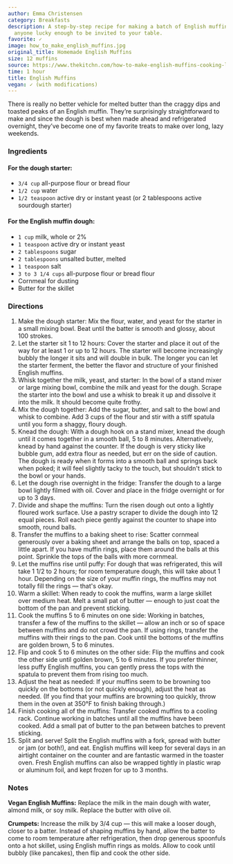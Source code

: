 ```yaml
---
author: Emma Christensen
category: Breakfasts
description: A step-by-step recipe for making a batch of English muffins for you and
  anyone lucky enough to be invited to your table.
favorite: ✓
image: how_to_make_english_muffins.jpg
original_title: Homemade English Muffins
size: 12 muffins
source: https://www.thekitchn.com/how-to-make-english-muffins-cooking-lessons-from-the-kitchen-106360
time: 1 hour
title: English Muffins
vegan: ✓ (with modifications)
---
```

There is really no better vehicle for melted butter than the craggy dips and toasted peaks of an English muffin. They’re surprisingly straightforward to make and since the dough is best when made ahead and refrigerated overnight, they’ve become one of my favorite treats to make over long, lazy weekends. 

### Ingredients

#### For the dough starter:

* `3/4 cup` all-purpose flour or bread flour
* `1/2 cup` water
* `1/2 teaspoon` active dry or instant yeast (or 2 tablespoons active sourdough starter)

#### For the English muffin dough:

* `1 cup` milk, whole or 2%
* `1 teaspoon` active dry or instant yeast
* `2 tablespoons` sugar
* `2 tablespoons` unsalted butter, melted
* `1 teaspoon` salt
* `3 to 3 1/4 cups` all-purpose flour or bread flour
* Cornmeal for dusting
* Butter for the skillet

### Directions

1. Make the dough starter: Mix the flour, water, and yeast for the starter in a small mixing bowl. Beat until the batter is smooth and glossy, about 100 strokes.
2. Let the starter sit 1 to 12 hours: Cover the starter and place it out of the way for at least 1 or up to 12 hours. The starter will become increasingly bubbly the longer it sits and will double in bulk. The longer you can let the starter ferment, the better the flavor and structure of your finished English muffins.
3. Whisk together the milk, yeast, and starter: In the bowl of a stand mixer or large mixing bowl, combine the milk and yeast for the dough. Scrape the starter into the bowl and use a whisk to break it up and dissolve it into the milk. It should become quite frothy.
4. Mix the dough together: Add the sugar, butter, and salt to the bowl and whisk to combine. Add 3 cups of the flour and stir with a stiff spatula until you form a shaggy, floury dough.
5. Knead the dough: With a dough hook on a stand mixer, knead the dough until it comes together in a smooth ball, 5 to 8 minutes. Alternatively, knead by hand against the counter. If the dough is very sticky like bubble gum, add extra flour as needed, but err on the side of caution. The dough is ready when it forms into a smooth ball and springs back when poked; it will feel slightly tacky to the touch, but shouldn't stick to the bowl or your hands.
6. Let the dough rise overnight in the fridge: Transfer the dough to a large bowl lightly filmed with oil. Cover and place in the fridge overnight or for up to 3 days.
7. Divide and shape the muffins: Turn the risen dough out onto a lightly floured work surface. Use a pastry scraper to divide the dough into 12 equal pieces. Roll each piece gently against the counter to shape into smooth, round balls.
8. Transfer the muffins to a baking sheet to rise: Scatter cornmeal generously over a baking sheet and arrange the balls on top, spaced a little apart. If you have muffin rings, place them around the balls at this point. Sprinkle the tops of the balls with more cornmeal.
9. Let the muffins rise until puffy: For dough that was refrigerated, this will take 1 1/2 to 2 hours; for room temperature dough, this will take about 1 hour. Depending on the size of your muffin rings, the muffins may not totally fill the rings — that's okay.
10. Warm a skillet: When ready to cook the muffins, warm a large skillet over medium heat. Melt a small pat of butter — enough to just coat the bottom of the pan and prevent sticking.
11. Cook the muffins 5 to 6 minutes on one side: Working in batches, transfer a few of the muffins to the skillet — allow an inch or so of space between muffins and do not crowd the pan. If using rings, transfer the muffins with their rings to the pan. Cook until the bottoms of the muffins are golden brown, 5 to 6 minutes.
12. Flip and cook 5 to 6 minutes on the other side: Flip the muffins and cook the other side until golden brown, 5 to 6 minutes. If you prefer thinner, less puffy English muffins, you can gently press the tops with the spatula to prevent them from rising too much.
13. Adjust the heat as needed: If your muffins seem to be browning too quickly on the bottoms (or not quickly enough), adjust the heat as needed. (If you find that your muffins are browning too quickly, throw them in the oven at 350°F to finish baking through.)
14. Finish cooking all of the muffins: Transfer cooked muffins to a cooling rack. Continue working in batches until all the muffins have been cooked. Add a small pat of butter to the pan between batches to prevent sticking.
15. Split and serve! Split the English muffins with a fork, spread with butter or jam (or both!), and eat. English muffins will keep for several days in an airtight container on the counter and are fantastic warmed in the toaster oven. Fresh English muffins can also be wrapped tightly in plastic wrap or aluminum foil, and kept frozen for up to 3 months.

### Notes

**Vegan English Muffins:** Replace the milk in the main dough with water, almond milk, or soy milk. Replace the butter with olive oil.

**Crumpets:** Increase the milk by 3/4 cup — this will make a looser dough, closer to a batter. Instead of shaping muffins by hand, allow the batter to come to room temperature after refrigeration, then drop generous spoonfuls onto a hot skillet, using English muffin rings as molds. Allow to cook until bubbly (like pancakes), then flip and cook the other side.
